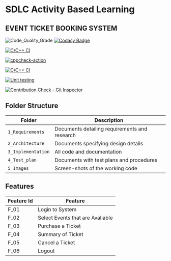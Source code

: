 # SDLC Activity Based Learning
## EVENT TICKET BOOKING SYSTEM

![Code_Quality_Grade](https://api.codiga.io/project/32154/status/svg)
[![Codacy Badge](https://app.codacy.com/project/badge/Grade/726202e5b994408193778e92f109e184)](https://www.codacy.com/gh/vishwasT007/M1_EVENT_TICKET_BOOKING_SYSTEM/dashboard?utm_source=github.com&amp;utm_medium=referral&amp;utm_content=vishwasT007/M1_EVENT_TICKET_BOOKING_SYSTEM&amp;utm_campaign=Badge_Grade)

[![C/C++ CI](https://github.com/vishwasT007/M1_EVENT_TICKET_BOOKING_SYSTEM/actions/workflows/Cbuild.yml/badge.svg?branch=main)](https://github.com/vishwasT007/M1_EVENT_TICKET_BOOKING_SYSTEM/actions/workflows/Cbuild.yml)


[![cppcheck-action](https://github.com/vishwasT007/M1_EVENT_TICKET_BOOKING_SYSTEM/actions/workflows/cppCheck.yml/badge.svg?branch=main)](https://github.com/vishwasT007/M1_EVENT_TICKET_BOOKING_SYSTEM/actions/workflows/cppCheck.yml)

[![C/C++ CI](https://github.com/vishwasT007/M1_EVENT_TICKET_BOOKING_SYSTEM/actions/workflows/Cbuild.yml/badge.svg?branch=main)](https://github.com/vishwasT007/M1_EVENT_TICKET_BOOKING_SYSTEM/actions/workflows/Cbuild.yml)

[![Unit testing](https://github.com/vishwasT007/M1_EVENT_TICKET_BOOKING_SYSTEM/actions/workflows/unittesting.yml/badge.svg)](https://github.com/vishwasT007/M1_EVENT_TICKET_BOOKING_SYSTEM/actions/workflows/unittesting.yml)

[![Contribution Check - Git Inspector](https://github.com/vishwasT007/M1_EVENT_TICKET_BOOKING_SYSTEM/actions/workflows/gitinspector.yml/badge.svg)](https://github.com/vishwasT007/M1_EVENT_TICKET_BOOKING_SYSTEM/actions/workflows/gitinspector.yml)

## Folder Structure
Folder             | Description
-------------------| -----------------------------------------
`1_Requirements`   | Documents detailing requirements and research
`2_Architecture`   | Documents specifying design details
`3_Implementation` | All code and documentation
`4_Test_plan`      | Documents with test plans and procedures
`5_Images`         | Screen-shots of the working code
##  Features
| Feature Id | Feature |
| -----------|---------|
|F_01| Login to System | |
|F_02|Select Events that are Avaliable |
|F_03| Purchase a Ticket |
|F_04| Summary of Ticket |
|F_05| Cancel a Ticket |
|F_06| Logout |




